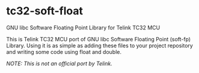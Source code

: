 # tc32-soft-float
GNU libc Software Floating Point Library for Telink TC32 MCU

This is Telink TC32 MCU port of GNU libc Software Floating Point (soft-fp) Library.
Using it is as simple as adding these files to your project repository and writing some code using float and double.

*NOTE: This is not an official port by Telink.*
